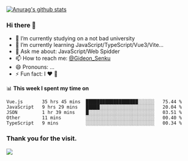 [![Anurag's github stats](https://github-readme-stats.vercel.app/api?username=gideonsenku)](https://github.com/anuraghazra/github-readme-stats)
### Hi there 👋
- 🔭 I’m currently studying on a not bad university 
- 🌱 I’m currently learning JavaScript/TypeScript/Vue3/Vite...
- 💬 Ask me about: JavaScript/Web Spidder 
- 📫 How to reach me: [@Gideon_Senku](https://t.me/Gideon_Senku)
- 😄 Pronouns: ...
- ⚡ Fun fact: I ❤️ 🎵

📊 **This week I spent my time on**
<!--START_SECTION:waka-->
```text
Vue.js       35 hrs 45 mins  ███████████████████░░░░░░   75.44 % 
JavaScript   9 hrs 29 mins   █████░░░░░░░░░░░░░░░░░░░░   20.04 % 
JSON         1 hr 39 mins    █░░░░░░░░░░░░░░░░░░░░░░░░   03.51 % 
Other        11 mins         ░░░░░░░░░░░░░░░░░░░░░░░░░   00.40 % 
TypeScript   9 mins          ░░░░░░░░░░░░░░░░░░░░░░░░░   00.34 % 
```
<!--END_SECTION:waka-->


### Thank you for the visit.
![](http://profile-counter.glitch.me/gideonsenku/count.svg)
<!--
**GideonSenku/GideonSenku** is a ✨ _special_ ✨ repository because its `README.md` (this file) appears on your GitHub profile.

Here are some ideas to get you started:

- 🔭 I’m currently working on ...
- 🌱 I’m currently learning ...
- 👯 I’m looking to collaborate on ...
- 🤔 I’m looking for help with ...
- 💬 Ask me about ...
- 📫 How to reach me: ...
- 😄 Pronouns: ...
- ⚡ Fun fact: ...
-->
